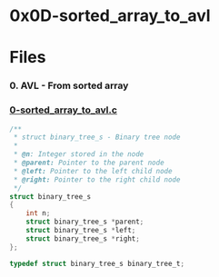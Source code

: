 # 0x0D-sorted_array_to_avl

# Files

### 0. AVL - From sorted array
### [0-sorted_array_to_avl.c](https://github.com/Ineffable22/holbertonschool-interview/blob/main/0x0D-sorted_array_to_avl/0-sorted_array_to_avl.c)

```C
/**
 * struct binary_tree_s - Binary tree node
 *
 * @n: Integer stored in the node
 * @parent: Pointer to the parent node
 * @left: Pointer to the left child node
 * @right: Pointer to the right child node
 */
struct binary_tree_s
{
    int n;
    struct binary_tree_s *parent;
    struct binary_tree_s *left;
    struct binary_tree_s *right;
};

typedef struct binary_tree_s binary_tree_t;

```

